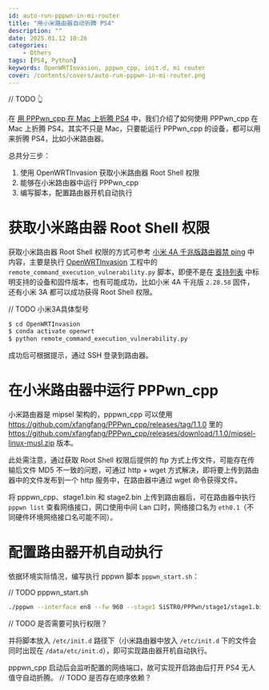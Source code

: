 ```yaml
---
id: auto-run-pppwn-in-mi-router
title: "用小米路由器自动折腾 PS4"
description: ""
date: 2025.01.12 10:26
categories:
    - Others
tags: [PS4, Python]
keywords: OpenWRTInvasion, pppwn_cpp, init.d, mi router
cover: /contents/covers/auto-run-pppwn-in-mi-router.png
---
```


// TODO 👆

在 [用 PPPwn_cpp 在 Mac 上折腾 PS4](https://alphahinex.github.io/2024/12/15/using-pppwn-cpp-on-mac-with-ps4/) 中，我们介绍了如何使用 PPPwn_cpp 在 Mac 上折腾 PS4。其实不只是 Mac，只要能运行 PPPwn_cpp 的设备，都可以用来折腾 PS4，比如小米路由器。

总共分三步：

1. 使用 OpenWRTInvasion 获取小米路由器 Root Shell 权限
2. 能够在小米路由器中运行 PPPwn_cpp
3. 编写脚本，配置路由器开机自动执行

# 获取小米路由器 Root Shell 权限

获取小米路由器 Root Shell 权限的方式可参考 [小米 4A 千兆版路由器禁 ping](https://alphahinex.github.io/2024/02/25/mir4ag-disable-ping/) 中内容，主要是执行 [OpenWRTInvasion](https://github.com/acecilia/OpenWRTInvasion) 工程中的 `remote_command_execution_vulnerability.py` 脚本，即便不是在 [支持列表](https://github.com/acecilia/OpenWRTInvasion?tab=readme-ov-file#supported-routers-and-firmware-versions) 中标明支持的设备和固件版本，也有可能成功，比如小米 4A 千兆版 `2.28.58` 固件，还有小米 3A 都可以成功获得 Root Shell 权限。

// TODO 小米3A具体型号

```bash
$ cd OpenWRTInvasion
$ conda activate openwrt
$ python remote_command_execution_vulnerability.py
```

成功后可根据提示，通过 SSH 登录到路由器。

# 在小米路由器中运行 PPPwn_cpp

小米路由器是 mipsel 架构的，pppwn_cpp 可以使用 https://github.com/xfangfang/PPPwn_cpp/releases/tag/1.1.0 里的 https://github.com/xfangfang/PPPwn_cpp/releases/download/1.1.0/mipsel-linux-musl.zip 版本。

此处需注意，通过获取 Root Shell 权限后提供的 ftp 方式上传文件，可能存在传输后文件 MD5 不一致的问题，可通过 http + wget 方式解决，即将要上传到路由器中的文件发布到一个 http 服务中，在路由器中通过 wget 命令获得文件。

将 pppwn_cpp、stage1.bin 和 stage2.bin 上传到路由器后，可在路由器中执行 `pppwn list` 查看网络接口，网口使用中间 Lan 口时，网络接口名为 `eth0.1`（不同硬件环境网络接口名可能不同）。

# 配置路由器开机自动执行

依据环境实际情况，编写执行 pppwn 脚本 `pppwn_start.sh`：

// TODO pppwn_start.sh

```bash
./pppwn --interface en8 --fw 960 --stage1 SiSTR0/PPPwn/stage1/stage1.bin --stage2 stage2_v1.03/stage2_9.60.bin --timeout 10 --auto-retry
```

// TODO 是否需要可执行权限？

并将脚本放入 `/etc/init.d` 路径下（小米路由器中放入 `/etc/init.d` 下的文件会同时出现在 `/data/etc/init.d`），即可实现路由器开机自动执行。

pppwn_cpp 启动后会监听配置的网络端口，故可实现开启路由后打开 PS4 无人值守自动折腾。 // TODO 是否存在顺序依赖？

